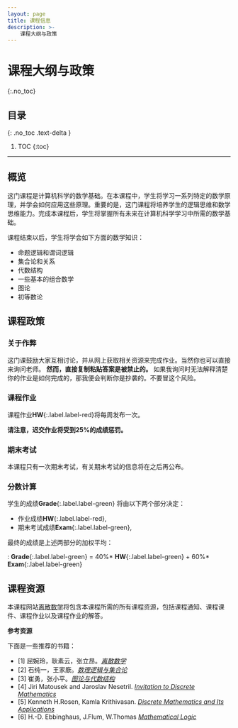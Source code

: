```yaml
---
layout: page
title: 课程信息
description: >-
    课程大纲与政策
---
```


# 课程大纲与政策
{:.no_toc}

## 目录
{: .no_toc .text-delta }

1. TOC
{:toc}

---
## 概览

这门课程是计算机科学的数学基础。在本课程中，学生将学习一系列特定的数学原理，并学会如何应用这些原理。重要的是，这门课程将培养学生的逻辑思维和数学思维能力。完成本课程后，学生将掌握所有未来在计算机科学学习中所需的数学基础。

课程结束以后，学生将学会如下方面的数学知识：
-  命题逻辑和谓词逻辑
-  集合论和关系
-  代数结构
-  一些基本的组合数学
-  图论
-  初等数论


## 课程政策

### 关于作弊

这门课鼓励大家互相讨论，并从网上获取相关资源来完成作业。当然你也可以直接来询问老师。 **然而，直接复制粘贴答案是被禁止的。** 如果我询问时无法解释清楚你的作业是如何完成的，那我便会判断你是抄袭的。不要冒这个风险。

### 课程作业

课程作业**HW**{:.label.label-red}将每周发布一次。 

**请注意，迟交作业将受到25%的成绩惩罚。**

### 期末考试

本课程只有一次期末考试，有关期末考试的信息将在之后再公布。

### 分数计算

学生的成绩**Grade**{:.label.label-green} 将由以下两个部分决定：
-  作业成绩**HW**{:.label.label-red},
-  期末考试成绩**Exam**{:.label.label-green},


最终的成绩是上述两部分的加权平均：

: **Grade**{:.label.label-green} = 40%* **HW**{:.label.label-green} +  60%* **Exam**{:.label.label-green} 

## 课程资源

本课程网站[离散数学](../)将包含本课程所需的所有课程资源，包括课程通知、课程课件、课程作业以及课程作业的解答。




**参考资源**

下面是一些推荐的书籍：

- [1] 屈婉玲，耿素云，张立昂。[*离散数学*](https://baike.baidu.com/item/%E7%A6%BB%E6%95%A3%E6%95%B0%E5%AD%A6/4210720?fromModule=search-result_lemma-recommend)
- [2] 石纯一，王家廞。[*数理逻辑与集合论*](http://www.tup.tsinghua.edu.cn/booksCenter/book_00404206.html)
- [3] 崔勇，张小平。[*图论与代数结构*](http://www.tup.tsinghua.edu.cn/booksCenter/book_09656901.html)
- [4] Jiri Matousek and Jaroslav Nesetril. [*Invitation to Discrete Mathematics*](https://www.google.co.jp/books/edition/Invitation_to_Discrete_Mathematics/PD0VDAAAQBAJ?hl=zh-CN&gbpv=1&dq=Invitation+to+Discrete+Mathematics&printsec=frontcover)
- [5] Kenneth H.Rosen, Kamla Krithivasan. [*Discrete Mathematics and Its Applications*](https://www.google.co.jp/books/edition/Discrete_Mathematics_and_Its_Application/ZO8iMAEACAAJ?hl=zh-CN)
- [6] H.-D. Ebbinghaus, J.Flum, W.Thomas [*Mathematical Logic*](https://www.google.com/books/edition/Mathematical_Logic/rAy-NliGEPMC?hl=zh-CN&gbpv=1&dq=Mathematical+Logic&printsec=frontcover)